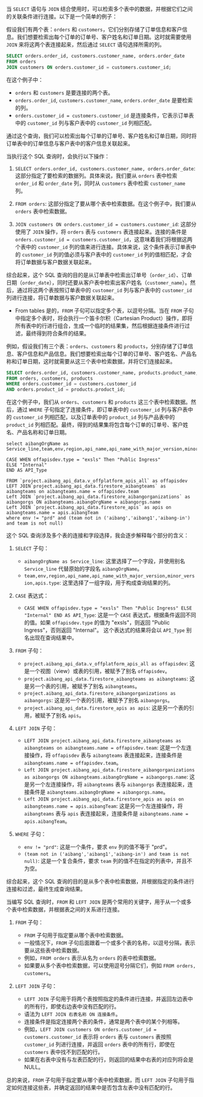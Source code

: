 当 `SELECT` 语句与 `JOIN` 结合使用时，可以检索多个表中的数据，并根据它们之间的关联条件进行连接。以下是一个简单的例子：

假设我们有两个表：`orders` 和 `customers`，它们分别存储了订单信息和客户信息。我们想要检索出每个订单的订单号、客户姓名和订单日期。这时就需要使用 `JOIN` 来将这两个表连接起来，然后通过 `SELECT` 语句选择所需的列。

```sql
SELECT orders.order_id, customers.customer_name, orders.order_date
FROM orders
JOIN customers ON orders.customer_id = customers.customer_id;
```

在这个例子中：
- `orders` 和 `customers` 是要连接的两个表。
- `orders.order_id`, `customers.customer_name`, `orders.order_date` 是要检索的列。
- `orders.customer_id = customers.customer_id` 是连接条件，它表示订单表中的 `customer_id` 列与客户表中的 `customer_id` 列相匹配。

通过这个查询，我们可以检索出每个订单的订单号、客户姓名和订单日期，同时将订单表中的订单信息与客户表中的客户信息关联起来。


当执行这个 SQL 查询时，会执行以下操作：

1. `SELECT orders.order_id, customers.customer_name, orders.order_date`: 这部分指定了要检索的数据列。具体来说，我们要从 `orders` 表中检索 `order_id` 和 `order_date` 列，同时从 `customers` 表中检索 `customer_name` 列。

2. `FROM orders`: 这部分指定了要从哪个表中检索数据。在这个例子中，我们要从 `orders` 表中检索数据。

3. `JOIN customers ON orders.customer_id = customers.customer_id`: 这部分使用了 `JOIN` 操作，将 `orders` 表与 `customers` 表连接起来。连接的条件是 `orders.customer_id = customers.customer_id`，这意味着我们将根据这两个表中的 `customer_id` 列的值来进行连接。具体来说，这个条件表示订单表中的 `customer_id` 列的值必须与客户表中的 `customer_id` 列的值相匹配，才会将订单数据与客户数据关联起来。

综合起来，这个 SQL 查询的目的是从订单表中检索出订单号（`order_id`）、订单日期（`order_date`），同时还要从客户表中检索出客户姓名（`customer_name`）。然后，通过将这两个表按照订单表中的 `customer_id` 列与客户表中的 `customer_id` 列进行连接，将订单数据与客户数据关联起来。


- From tables 
是的，`FROM` 子句可以指定多个表，以逗号分隔。当在 `FROM` 子句中指定多个表时，将会执行一个笛卡尔积（Cartesian Product）操作，即将所有表中的行进行组合，生成一个临时的结果集，然后根据连接条件进行过滤，最终得到符合条件的结果。

例如，假设我们有三个表：`orders`、`customers` 和 `products`，分别存储了订单信息、客户信息和产品信息。我们想要检索出每个订单的订单号、客户姓名、产品名称和订单日期，这时就需要从这三个表中检索数据，并将它们连接起来。

```sql
SELECT orders.order_id, customers.customer_name, products.product_name, orders.order_date
FROM orders, customers, products
WHERE orders.customer_id = customers.customer_id
AND orders.product_id = products.product_id;
```

在这个例子中，我们从 `orders`、`customers` 和 `products` 这三个表中检索数据。然后，通过 `WHERE` 子句指定了连接条件，即订单表中的 `customer_id` 列与客户表中的 `customer_id` 列相匹配，以及订单表中的 `product_id` 列与产品表中的 `product_id` 列相匹配。最终，得到的结果集将包含每个订单的订单号、客户姓名、产品名称和订单日期。








```
select aibangOrgName as Service_line,team,env,region,api_name,api_name_with_major_version,minor_version,apis.type,

CASE WHEN offapisdev.type = "exsls" Then "Public Ingress"
ELSE "Internal"
END AS API_Type

FROM `project.aibang_api_data.v_offplatform_apis_all` as offapisdev
LEFT JOIN`project.aibang_api_data.firestore_aibangteams` as aibangteams on aibangteams.name = offapisdev.team
Left JOIN `project.aibang_api_data.firestore_aibangorganizations` as aibangorgs ON aibangteams.aibangOrgName = aibangorgs.name
Left JOIN `project.aibang_api_data.firestore_apis` as apis on aibangteams.name = apis.aibangTeam
where env != "prd" and (team not in ('aibang','aibang1','aibang-in') and team is not null)
```



这个 SQL 查询涉及多个表的连接和字段选择，我会逐步解释每个部分的含义：

1. `SELECT` 子句：
   - `aibangOrgName as Service_line`: 这里选择了一个字段，并使用别名 `Service_line` 代替原始的字段名 `aibangOrgName`。
   - `team,env,region,api_name,api_name_with_major_version,minor_version,apis.type`: 这里选择了一组字段，用于构成查询结果的列。

2. `CASE` 表达式：
   - `CASE WHEN offapisdev.type = "exsls" Then "Public Ingress" ELSE "Internal" END AS API_Type`: 这是一个 `CASE` 表达式，根据条件返回不同的值。如果 `offapisdev.type` 的值为 "exsls"，则返回 "Public Ingress"，否则返回 "Internal"。
   这个表达式的结果将会以 `API_Type` 别名出现在查询结果中。

3. `FROM` 子句：
   - `project.aibang_api_data.v_offplatform_apis_all as offapisdev`: 这是一个视图（view）或表的引用，被赋予了别名 `offapisdev`。
   - `project.aibang_api_data.firestore_aibangteams as aibangteams`: 这是另一个表的引用，被赋予了别名 `aibangteams`。
   - `project.aibang_api_data.firestore_aibangorganizations as aibangorgs`: 这是另一个表的引用，被赋予了别名 `aibangorgs`。
   - `project.aibang_api_data.firestore_apis as apis`: 这是另一个表的引用，被赋予了别名 `apis`。

4. `LEFT JOIN` 子句：
   - `LEFT JOIN project.aibang_api_data.firestore_aibangteams as aibangteams on aibangteams.name = offapisdev.team`: 这是一个左连接操作，将 `offapisdev` 表与 `aibangteams` 表连接起来，连接条件是 `aibangteams.name = offapisdev.team`。
   - `Left JOIN project.aibang_api_data.firestore_aibangorganizations as aibangorgs ON aibangteams.aibangOrgName = aibangorgs.name`: 这是另一个左连接操作，将 `aibangteams` 表与 `aibangorgs` 表连接起来，连接条件是 `aibangteams.aibangOrgName = aibangorgs.name`。
   - `Left JOIN project.aibang_api_data.firestore_apis as apis on aibangteams.name = apis.aibangTeam`: 这是另一个左连接操作，将 `aibangteams` 表与 `apis` 表连接起来，连接条件是 `aibangteams.name = apis.aibangTeam`。

5. `WHERE` 子句：
   - `env != "prd"`: 这是一个条件，要求 `env` 列的值不等于 "prd"。
   - `(team not in ('aibang','aibang1','aibang-in') and team is not null)`: 这是一个复合条件，要求 `team` 列的值不在指定的列表中，并且不为空。

综合起来，这个 SQL 查询的目的是从多个表中检索数据，并根据指定的条件进行连接和过滤，最终生成查询结果。

当编写 SQL 查询时，`FROM` 和 `LEFT JOIN` 是两个常用的关键字，用于从一个或多个表中检索数据，并根据表之间的关系进行连接。

1. `FROM` 子句：
   - `FROM` 子句用于指定要从哪个表中检索数据。
   - 一般情况下，`FROM` 子句后面跟着一个或多个表的名称，以逗号分隔，表示要从这些表中检索数据。
   - 例如，`FROM orders` 表示从名为 `orders` 的表中检索数据。
   - 如果要从多个表中检索数据，可以使用逗号分隔它们，例如 `FROM orders, customers`。

2. `LEFT JOIN` 子句：
   - `LEFT JOIN` 子句用于将两个表按照指定的条件进行连接，并返回左边表中的所有行，即使右边表中没有匹配的行。
   - 语法为 `LEFT JOIN 右表名称 ON 连接条件`。
   - 连接条件是指定连接两个表的条件，通常是两个表中的某个列相等。
   - 例如，`LEFT JOIN customers ON orders.customer_id = customers.customer_id` 表示将 `orders` 表与 `customers` 表按照 `customer_id` 列进行连接，并返回 `orders` 表中的所有行，即使在 `customers` 表中找不到匹配的行。
   - 如果在右表中没有与左表匹配的行，则返回的结果中右表的对应列将会是 NULL。

总的来说，`FROM` 子句用于指定要从哪个表中检索数据，而 `LEFT JOIN` 子句用于指定如何连接这些表，并确定返回的结果中是否包含左表中没有匹配的行。


